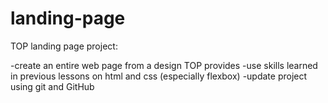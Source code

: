 # landing-page
TOP landing page project:

-create an entire web page from a design TOP provides
-use skills learned in previous lessons on html and css (especially flexbox)
-update project using git and GitHub

